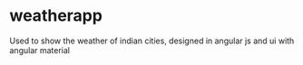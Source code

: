 # weatherapp
Used to show the weather of indian cities,
designed in angular js and ui with angular material
